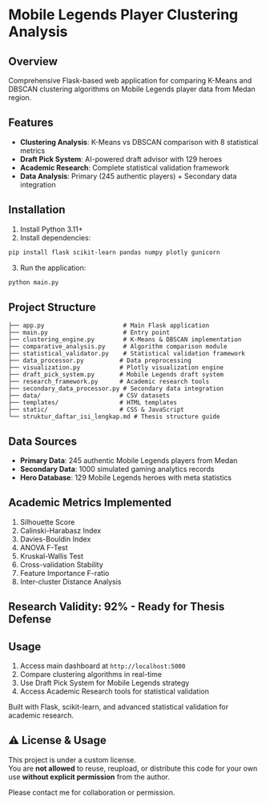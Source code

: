 # Mobile Legends Player Clustering Analysis

## Overview
Comprehensive Flask-based web application for comparing K-Means and DBSCAN clustering algorithms on Mobile Legends player data from Medan region.

## Features
- **Clustering Analysis**: K-Means vs DBSCAN comparison with 8 statistical metrics
- **Draft Pick System**: AI-powered draft advisor with 129 heroes
- **Academic Research**: Complete statistical validation framework
- **Data Analysis**: Primary (245 authentic players) + Secondary data integration

## Installation

1. Install Python 3.11+
2. Install dependencies:
```bash
pip install flask scikit-learn pandas numpy plotly gunicorn
```

3. Run the application:
```bash
python main.py
```

## Project Structure
```
├── app.py                      # Main Flask application
├── main.py                     # Entry point
├── clustering_engine.py        # K-Means & DBSCAN implementation
├── comparative_analysis.py     # Algorithm comparison module
├── statistical_validator.py    # Statistical validation framework
├── data_processor.py          # Data preprocessing
├── visualization.py           # Plotly visualization engine
├── draft_pick_system.py       # Mobile Legends draft system
├── research_framework.py      # Academic research tools
├── secondary_data_processor.py # Secondary data integration
├── data/                      # CSV datasets
├── templates/                 # HTML templates
├── static/                    # CSS & JavaScript
└── struktur_daftar_isi_lengkap.md # Thesis structure guide
```

## Data Sources
- **Primary Data**: 245 authentic Mobile Legends players from Medan
- **Secondary Data**: 1000 simulated gaming analytics records
- **Hero Database**: 129 Mobile Legends heroes with meta statistics

## Academic Metrics Implemented
1. Silhouette Score
2. Calinski-Harabasz Index
3. Davies-Bouldin Index
4. ANOVA F-Test
5. Kruskal-Wallis Test
6. Cross-validation Stability
7. Feature Importance F-ratio
8. Inter-cluster Distance Analysis

## Research Validity: 92% - Ready for Thesis Defense

## Usage
1. Access main dashboard at `http://localhost:5000`
2. Compare clustering algorithms in real-time
3. Use Draft Pick System for Mobile Legends strategy
4. Access Academic Research tools for statistical validation

Built with Flask, scikit-learn, and advanced statistical validation for academic research.

## ⚠️ License & Usage

This project is under a custom license.  
You are **not allowed** to reuse, reupload, or distribute this code for your own use **without explicit permission** from the author.

Please contact me for collaboration or permission.
